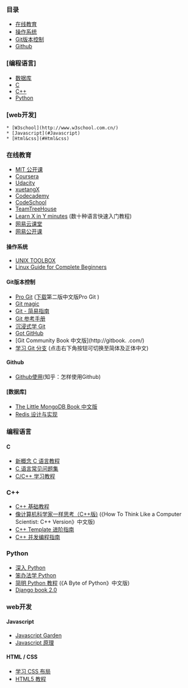 ### 目录
 * [在线教育](#在线教育)
 * [操作系统](#操作系统)
 * [Git版本控制](#Git版本控制)
 * [Github](#github)

### [编程语言]
 * [数据库](#数据库)
 * [C](#c)
 * [C++](#c++)
 * [Python](#python)

### [web开发]
    * [W3school](http://www.w3school.com.cn/)
    * [Javascript](#Javascript)
    * [Html&css](#Html&css)


### 在线教育
 * [MIT 公开课](http://ocw.mit.edu/courses/translated-courses/simplified-chinese/)
 * [Coursera](https://www.coursera.org/courses?orderby=upcoming&lngs=zh)
 * [Udacity](https://www.udacity.com/)
 * [xuetangX](https://www.xuetangx.com/)
 * [Codecademy](http://www.codecademy.com/?locale_code=zh)
 * [CodeSchool](https://www.codeschool.com/)
 * [TeamTreeHouse](http://teamtreehouse.com/)
 * [Learn X in Y minutes](http://learnxinyminutes.com/) (数十种语言快速入门教程)
 * [网易云课堂](http://study.163.com/)
 * [网易公开课](http://open.163.com)


#### 操作系统
 * [UNIX TOOLBOX](http://cb.vu/unixtoolbox_zh_CN.xhtml)
 * [Linux Guide for Complete Beginners](http://happypeter.github.io/LGCB/book/)


#### Git版本控制
 * [Pro Git](http://git-scm.com/book/zh) ([下载](https://progit2.s3.amazonaws.com/zh/2014-12-09-b11f1/progit-zh.208.pdf)第二版中文版Pro Git )
 * [Git magic](http://www-cs-students.stanford.edu/~blynn/gitmagic/intl/zh_cn/)
 * [Git - 简易指南](http://rogerdudler.github.io/git-guide/index.zh.html)
 * [Git 参考手册](http://gitref.justjavac.com/)
 * [沉浸式学 Git](http://igit.linuxtoy.org/index.html)
 * [Got GitHub](https://github.com/gotgit/gotgithub)
 * [Git Community Book 中文版](http://gitbook.                   .com/)
 * [学习 Git 分支](http://pcottle.github.io/learnGitBranching/) (点击右下角按钮可切换至简体及正体中文)


#### Github
 * [Github使用](http://www.zhihu.com/question/20070065)(知乎：怎样使用Github)


#### [数据库]
 * [The Little MongoDB Book 中文版](https://github.com/justinyhuang/the-little-mongodb-book-cn)
 * [Redis 设计与实现](http://www.redisbook.com)


### 编程语言
#### C
 * [新概念 C 语言教程](https://github.com/limingth/NCCL)
 * [C 语言常见问题集](http://c-faq-chn.sourceforge.net/ccfaq/ccfaq.html)
 * [C/C++ 学习教程](http://doc.lellansin.com/)

### C++
 * [C++ 基础教程](http://www.prglab.com/cms/)
 * [像计算机科学家一样思考（C++版)](http://www.ituring.com.cn/book/1203) (《How To Think Like a Computer Scientist: C++ Version》中文版)
 * [C++ Template 进阶指南](https://github.com/wuye9036/CppTemplateTutorial)
 * [C++ 并发编程指南](https://github.com/forhappy/A-Detailed-Cplusplus-Concurrency-Tutorial)


### Python
 * [深入 Python](http://woodpecker.org.cn/diveintopython/)
 * [笨办法学 Python](http://sebug.net/paper/books/LearnPythonTheHardWay/)
 * [简明 Python 教程](http://woodpecker.org.cn/abyteofpython_cn/chinese/) (《A Byte of Python》中文版)
 * [Django book 2.0](http://djangobook.py3k.cn/2.0/)


### web开发
#### Javascript
 * [Javascript Garden](http://bonsaiden.github.io/JavaScript-Garden/zh/)
 * [Javascript 原理](http://typeof.net/s/jsmech/)


#### HTML / CSS
 * [学习 CSS 布局](http://zh.learnlayout.com/)
 * [HTML5 教程](http://www.w3school.com.cn/html5/)

